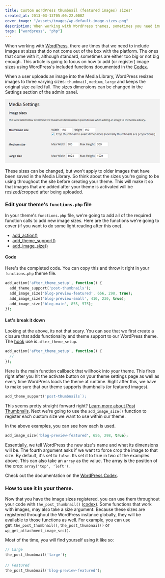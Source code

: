 ```yaml
---
title: Custom WordPress thumbnail (featured images) sizes'
created_at: 2013-03-13T05:00:22.000Z
cover_image: "/assets/images/wp-default-image-sizes.png"
description: When working with WordPress themes, sometimes you need images to be sized differently for different parts of the size. Learn how to make this happen in your theme.
tags: ["wordpress", "php"]
---
```


When working with [WordPress](http://wordpress.org/), there are times that we need to include images at sizes that do not come out of the box with the platform. The ones that come with it, although standard, sometimes are either too big or not big enough. This article is going to focus on how to add (or register) image sizes using WordPress's included functions documented in the [Codex](htps://developer.wordpress.org).

When a user uploads an image into the Media Library, WordPress resizes images to three varying sizes: `thumbnail`, `medium`, `large` and keeps the original size called full. The sizes dimensions can be changed in the Settings section of the admin panel.

![Wordpress's default image sizes](/assets/images/wp-default-image-sizes.png)

These sizes can be changed, but won't apply to older images that have been saved in the Media Library. So think about the sizes you're going to be using throughout the site before creating your theme. This will make it so that images that are added after your theme is activated will be resized/cropped after being uploaded.

### Edit your theme's `functions.php` file

In your theme's `functions.php` file, we're going to add all of the required function calls to add new image sizes. Here are the functions we're going to cover (if you want to do some light reading after this one).

- [add_action()](https://developer.wordpress.org/reference/functions/add_action/)
- [add_theme_support()](https://developer.wordpress.org/reference/functions/add_theme_support/)
- [add_image_size()](https://developer.wordpress.org/reference/functions/add_image_size/)

#### Code

Here's the completed code. You can copy this and throw it right in your `functions.php` theme file.

```php
add_action('after_theme_setup', function() {
  add_theme_support('post-thumbnails');
  add_image_size('blog-preview-featured', 656, 298, true);
  add_image_size('blog-preview-small', 410, 230, true);
  add_image_size('blog-main', 855, 575);
});
```

#### Let's break it down

Looking at the above, its not that scary. You can see that we first create a closure that adds functionality and theme support to our WordPress theme. The [hook](https://codex.wordpress.org/Plugin_API#Hooks.2C_Actions_and_Filters) use is `after_theme_setup`.

```php
add_action('after_theme_setup', function() {
  //
});
```

 Here is the main function callback that willhook into your theme. This fires right after you hit the activate button on your theme settings page as well as every time WordPress loads the theme at runtime. Right after this, we have to make sure that our theme supports thumbnails (or featured images).

 ```php
add_theme_support('post-thumbnails`); 
```

This seems pretty straight forward right? [Learn more about Post Thumbnails](https://codex.wordpress.org/Post_Thumbnails). Next we're going to use the `add_image_size()` function to register each custom size we want to use within our theme.

In the above examples, you can see how each is used.

```php
add_image_size('blog-preview-featured', 656, 298, true); 
```

Essentially, we tell WordPress the new size's name and what its dimensions will be. The fourth argument asks if we want to force crop the image to that size. By default, it's set to `false`. Its set it to true in two of the examples above. This can also take an `array` as the value. The array is the position of the crop: `array('top', 'left')`.

Check out the documentation on the [WordPress Codex](https://developer.wordpress.org/reference/functions/add_image_size/).

### How to use it in your theme.

Now that you have the image sizes registered, you can use them throughout your code with `the_post_thumbnail()` ([codex](https://developer.wordpress.org/reference/functions/the_post_thumbnail/)). Some functions that work with images, may also take a size argument. Because these sizes are registered throughout the WordPress instance globally, they will be available to those functions as well. For example, you can use get_`the_post_thumbnail()`, `the_post_thumbnail()` or `wp_get_attachment_image_src()`.

Most of the time, you will find yourself using it like so:

```php
// Large 
the_post_thumbnail('large');

// Featured
the_post_thumbnail('blog-preview-featured');
```
